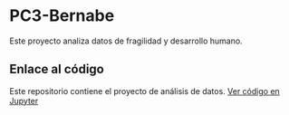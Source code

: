 # PC3-Bernabe
Este proyecto analiza datos de fragilidad y desarrollo humano.

## Enlace al código
Este repositorio contiene el proyecto de análisis de datos.
[Ver código en Jupyter](https://camilo0702.github.io/PC3-Bernabe/)
